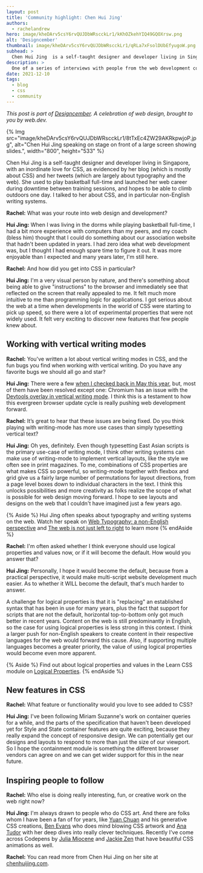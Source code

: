 ```yaml
---
layout: post
title: 'Community highlight: Chen Hui Jing'
authors: 
  - rachelandrew
hero: image/kheDArv5csY6rvQUJDbWRscckLr1/kKhOZkehYIQ49GQOXrsw.png
alt: 'Designcember'
thumbnail: image/kheDArv5csY6rvQUJDbWRscckLr1/qRLa7xFsolDUbEfyugoW.png
subhead: >
  Chen Hui Jing  is a self-taught designer and developer living in Singapore, I talked to her about CSS, and in particular non-English writing systems.
description: >
  One of a series of interviews with people from the web development community who are doing interesting things with CSS. This time I speak to Chen Hui Jing.
date: 2021-12-10
tags:
  - blog
  - css
  - community
---
```


_This post is part of [Designcember](https://designcember.com/). A celebration of web design, brought to you by web.dev._


{% Img src="image/kheDArv5csY6rvQUJDbWRscckLr1/8tTxEc4ZW29AKRkpwjoP.jpg", alt="Chen Hui Jing speaking on stage on front of a large screen showing slides.", width="800", height="533" %}

Chen Hui Jing is a self-taught designer and developer living in Singapore, with an inordinate love for CSS, as evidenced by her blog (which is mostly about CSS) and her tweets (which are largely about typography and the web). She used to play basketball full-time and launched her web career during downtime between training sessions, and hopes to be able to climb outdoors one day. I talked to her about CSS, and in particular non-English writing systems.

**Rachel:** What was your route into web design and development?

**Hui Jing:** When I was living in the dorms while playing basketball full-time, I had a bit more experience with computers than my peers, and my coach (bless him) thought that I could do something about our association website that hadn't been updated in years. I had zero idea what web development was, but I thought I had enough spare time to figure it out. It was more enjoyable than I expected and many years later, I'm still here.

**Rachel:** And how did you get into CSS in particular?

**Hui Jing:** I'm a very visual person by nature, and there's something about being able to give "instructions" to the browser and immediately see that reflected on the screen that really appealed to me. It felt much more intuitive to me than programming logic for applications. I got serious about the web at a time when developments in the world of CSS were starting to pick up speed, so there were a lot of experimental properties that were not widely used. It felt very exciting to discover new features that few people knew about.

## Working with vertical writing modes

**Rachel:** You've written a lot about vertical writing modes in CSS, and the fun bugs you find when working with vertical writing. Do you have any favorite bugs we should all go and star?

**Hui Jing:** There were a few [when I checked back in May this year](https://chenhuijing.com/blog/debugging-vertical-layouts-in-2021/#%F0%9F%92%BB), but, most of them have been resolved except one: Chromium has an issue with the [Devtools overlay in vertical writing mode](https://bugs.chromium.org/p/chromium/issues/detail?id=1203251&q=devtools%20grid&can=2). I think this is a testament to how this evergreen browser update cycle is really pushing web development forward.

**Rachel:** It’s great to hear that these issues are being fixed. Do you think playing with writing-mode has more use cases than simply typesetting vertical text?

**Hui Jing:** Oh yes, definitely. Even though typesetting East Asian scripts is the primary use-case of writing mode, I think other writing systems can make use of writing-mode to implement vertical layouts, like the style we often see in print magazines. To me, combinations of CSS properties are what makes CSS so powerful, so writing-mode together with flexbox and grid give us a fairly large number of permutations for layout directions, from a page level boxes down to individual characters in the text. I think this unlocks possibilities and more creativity as folks realize the scope of what is possible for web design moving forward. I hope to see layouts and designs on the web that I couldn't have imagined just a few years ago.

{% Aside %}
Hui Jing often speaks about typography and writing systems on the web. Watch her speak on [Web Typography: a non-English perspective](https://www.youtube.com/watch?v=yLQHDGRLOwQ) and [The web is not just left to right](https://www.youtube.com/watch?v=yLQHDGRLOwQ) to learn more
{% endAside %}

**Rachel:** I'm often asked whether I think everyone should use logical properties and values now, or if it will become the default. How would you answer that?

**Hui Jing:** Personally, I hope it would become the default, because from a practical perspective, it would make multi-script website development much easier. As to whether it WILL become the default, that's much harder to answer. 

A challenge for logical properties is that it is "replacing" an established syntax that has been in use for many years, plus the fact that support for scripts that are not the default, horizontal top-to-bottom only got much better in recent years. Content on the web is still predominantly in English, so the case for using logical properties is less strong in this context. I think a larger push for non-English speakers to create content in their respective languages for the web would forward this cause. Also, if supporting multiple languages becomes a greater priority, the value of using logical properties would become even more apparent.

{% Aside %}
Find out about logical properties and values in the Learn CSS module on [Logical Properties](/learn/css/logical-properties/).
{% endAside %}

## New features in CSS

**Rachel:** What feature or functionality would you love to see added to CSS?

**Hui Jing:** I've been following Miriam Suzanne's work on container queries for a while, and the parts of the specification that haven't been developed yet for Style and State container features are quite exciting, because they really expand the concept of responsive design. We can potentially get our designs and layouts to respond to more than just the size of our viewport. So I hope the containment module is something the different browser vendors can agree on and we can get wider support for this in the near future.

## Inspiring people to follow

**Rachel:** Who else is doing really interesting, fun, or creative work on the web right now?

**Hui Jing:** I'm always drawn to people who do CSS art. And there are folks whom I have been a fan of for years, like [Yuan Chuan](https://twitter.com/yuanchuan23) and his generative CSS creations, [Ben Evans](https://codepen.io/ivorjetski) who does mind blowing CSS artwork and [Ana Tudor](https://www.patreon.com/anatudor) with her deep dives into really clever techniques.
Recently I've come across Codepens by [Julia Miocene](https://codepen.io/miocene/pens/public) and [Jackie Zen](https://codepen.io/jackiezen) that have beautiful CSS animations as well.

**Rachel:** You can read more from Chen Hui Jing on her site at [chenhuijing.com](https://chenhuijing.com).
